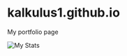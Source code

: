 # kalkulus1.github.io
My portfolio page


![My Stats](https://github-readme-stats.vercel.app/api?username=kalkulus1)
